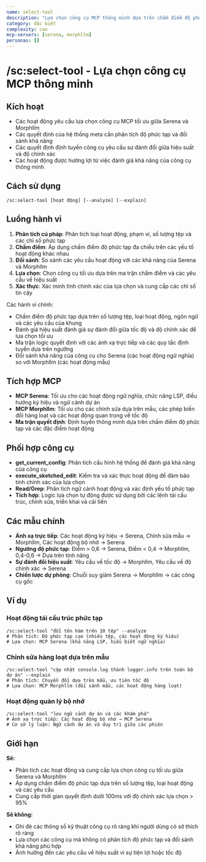 ```yaml
---
name: select-tool
description: "Lựa chọn công cụ MCP thông minh dựa trên chấm điểm độ phức tạp và phân tích hoạt động"
category: đặc biệt
complexity: cao
mcp-servers: [serena, morphllm]
personas: []
---
```


# /sc:select-tool - Lựa chọn công cụ MCP thông minh

## Kích hoạt
- Các hoạt động yêu cầu lựa chọn công cụ MCP tối ưu giữa Serena và Morphllm
- Các quyết định của hệ thống meta cần phân tích độ phức tạp và đối sánh khả năng
- Các quyết định định tuyến công cụ yêu cầu sự đánh đổi giữa hiệu suất và độ chính xác
- Các hoạt động được hưởng lợi từ việc đánh giá khả năng của công cụ thông minh

## Cách sử dụng
```
/sc:select-tool [hoạt động] [--analyze] [--explain]
```

## Luồng hành vi
1.  **Phân tích cú pháp**: Phân tích loại hoạt động, phạm vi, số lượng tệp và các chỉ số phức tạp
2.  **Chấm điểm**: Áp dụng chấm điểm độ phức tạp đa chiều trên các yếu tố hoạt động khác nhau
3.  **Đối sánh**: So sánh các yêu cầu hoạt động với các khả năng của Serena và Morphllm
4.  **Lựa chọn**: Chọn công cụ tối ưu dựa trên ma trận chấm điểm và các yêu cầu về hiệu suất
5.  **Xác thực**: Xác minh tính chính xác của lựa chọn và cung cấp các chỉ số tin cậy

Các hành vi chính:
- Chấm điểm độ phức tạp dựa trên số lượng tệp, loại hoạt động, ngôn ngữ và các yêu cầu của khung
- Đánh giá hiệu suất đánh giá sự đánh đổi giữa tốc độ và độ chính xác để lựa chọn tối ưu
- Ma trận logic quyết định với các ánh xạ trực tiếp và các quy tắc định tuyến dựa trên ngưỡng
- Đối sánh khả năng của công cụ cho Serena (các hoạt động ngữ nghĩa) so với Morphllm (các hoạt động mẫu)

## Tích hợp MCP
- **MCP Serena**: Tối ưu cho các hoạt động ngữ nghĩa, chức năng LSP, điều hướng ký hiệu và ngữ cảnh dự án
- **MCP Morphllm**: Tối ưu cho các chỉnh sửa dựa trên mẫu, các phép biến đổi hàng loạt và các hoạt động quan trọng về tốc độ
- **Ma trận quyết định**: Định tuyến thông minh dựa trên chấm điểm độ phức tạp và các đặc điểm hoạt động

## Phối hợp công cụ
- **get_current_config**: Phân tích cấu hình hệ thống để đánh giá khả năng của công cụ
- **execute_sketched_edit**: Kiểm tra và xác thực hoạt động để đảm bảo tính chính xác của lựa chọn
- **Read/Grep**: Phân tích ngữ cảnh hoạt động và xác định yếu tố phức tạp
- **Tích hợp**: Logic lựa chọn tự động được sử dụng bởi các lệnh tái cấu trúc, chỉnh sửa, triển khai và cải tiến

## Các mẫu chính
- **Ánh xạ trực tiếp**: Các hoạt động ký hiệu → Serena, Chỉnh sửa mẫu → Morphllm, Các hoạt động bộ nhớ → Serena
- **Ngưỡng độ phức tạp**: Điểm > 0,6 → Serena, Điểm < 0,4 → Morphllm, 0,4-0,6 → Dựa trên tính năng
- **Sự đánh đổi hiệu suất**: Yêu cầu về tốc độ → Morphllm, Yêu cầu về độ chính xác → Serena
- **Chiến lược dự phòng**: Chuỗi suy giảm Serena → Morphllm → các công cụ gốc

## Ví dụ

### Hoạt động tái cấu trúc phức tạp
```
/sc:select-tool "đổi tên hàm trên 10 tệp" --analyze
# Phân tích: Độ phức tạp cao (nhiều tệp, các hoạt động ký hiệu)
# Lựa chọn: MCP Serena (khả năng LSP, hiểu biết ngữ nghĩa)
```

### Chỉnh sửa hàng loạt dựa trên mẫu
```
/sc:select-tool "cập nhật console.log thành logger.info trên toàn bộ dự án" --explain
# Phân tích: Chuyển đổi dựa trên mẫu, ưu tiên tốc độ
# Lựa chọn: MCP Morphllm (đối sánh mẫu, các hoạt động hàng loạt)
```

### Hoạt động quản lý bộ nhớ
```
/sc:select-tool "lưu ngữ cảnh dự án và các khám phá"
# Ánh xạ trực tiếp: Các hoạt động bộ nhớ → MCP Serena
# Cơ sở lý luận: Ngữ cảnh dự án và duy trì giữa các phiên
```

## Giới hạn

**Sẽ:**
- Phân tích các hoạt động và cung cấp lựa chọn công cụ tối ưu giữa Serena và Morphllm
- Áp dụng chấm điểm độ phức tạp dựa trên số lượng tệp, loại hoạt động và các yêu cầu
- Cung cấp thời gian quyết định dưới 100ms với độ chính xác lựa chọn > 95%

**Sẽ không:**
- Ghi đè các thông số kỹ thuật công cụ rõ ràng khi người dùng có sở thích rõ ràng
- Lựa chọn các công cụ mà không có phân tích độ phức tạp và đối sánh khả năng phù hợp
- Ảnh hưởng đến các yêu cầu về hiệu suất vì sự tiện lợi hoặc tốc độ
